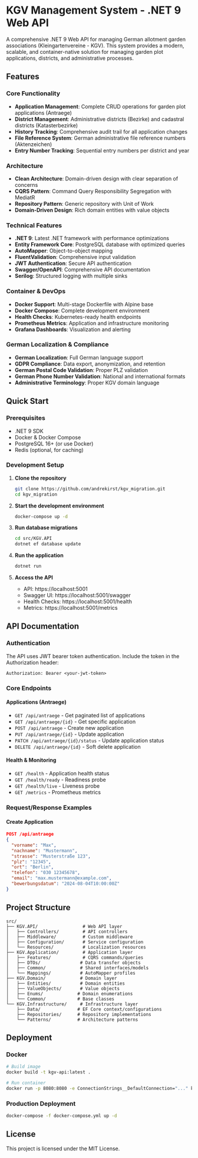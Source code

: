 # KGV Management System - .NET 9 Web API

A comprehensive .NET 9 Web API for managing German allotment garden associations (Kleingartenvereine - KGV). This system provides a modern, scalable, and container-native solution for managing garden plot applications, districts, and administrative processes.

## Features

### Core Functionality
- **Application Management**: Complete CRUD operations for garden plot applications (Antraege)
- **District Management**: Administrative districts (Bezirke) and cadastral districts (Katasterbezirke)
- **History Tracking**: Comprehensive audit trail for all application changes
- **File Reference System**: German administrative file reference numbers (Aktenzeichen)
- **Entry Number Tracking**: Sequential entry numbers per district and year

### Architecture
- **Clean Architecture**: Domain-driven design with clear separation of concerns
- **CQRS Pattern**: Command Query Responsibility Segregation with MediatR
- **Repository Pattern**: Generic repository with Unit of Work
- **Domain-Driven Design**: Rich domain entities with value objects

### Technical Features
- **.NET 9**: Latest .NET framework with performance optimizations
- **Entity Framework Core**: PostgreSQL database with optimized queries
- **AutoMapper**: Object-to-object mapping
- **FluentValidation**: Comprehensive input validation
- **JWT Authentication**: Secure API authentication
- **Swagger/OpenAPI**: Comprehensive API documentation
- **Serilog**: Structured logging with multiple sinks

### Container & DevOps
- **Docker Support**: Multi-stage Dockerfile with Alpine base
- **Docker Compose**: Complete development environment
- **Health Checks**: Kubernetes-ready health endpoints
- **Prometheus Metrics**: Application and infrastructure monitoring
- **Grafana Dashboards**: Visualization and alerting

### German Localization & Compliance
- **German Localization**: Full German language support
- **GDPR Compliance**: Data export, anonymization, and retention
- **German Postal Code Validation**: Proper PLZ validation
- **German Phone Number Validation**: National and international formats
- **Administrative Terminology**: Proper KGV domain language

## Quick Start

### Prerequisites
- .NET 9 SDK
- Docker & Docker Compose
- PostgreSQL 16+ (or use Docker)
- Redis (optional, for caching)

### Development Setup

1. **Clone the repository**
   ```bash
   git clone https://github.com/andrekirst/kgv_migration.git
   cd kgv_migration
   ```

2. **Start the development environment**
   ```bash
   docker-compose up -d
   ```

3. **Run database migrations**
   ```bash
   cd src/KGV.API
   dotnet ef database update
   ```

4. **Run the application**
   ```bash
   dotnet run
   ```

5. **Access the API**
   - API: https://localhost:5001
   - Swagger UI: https://localhost:5001/swagger
   - Health Checks: https://localhost:5001/health
   - Metrics: https://localhost:5001/metrics

## API Documentation

### Authentication
The API uses JWT bearer token authentication. Include the token in the Authorization header:
```
Authorization: Bearer <your-jwt-token>
```

### Core Endpoints

#### Applications (Antraege)
- `GET /api/antraege` - Get paginated list of applications
- `GET /api/antraege/{id}` - Get specific application
- `POST /api/antraege` - Create new application
- `PUT /api/antraege/{id}` - Update application
- `PATCH /api/antraege/{id}/status` - Update application status
- `DELETE /api/antraege/{id}` - Soft delete application

#### Health & Monitoring
- `GET /health` - Application health status
- `GET /health/ready` - Readiness probe
- `GET /health/live` - Liveness probe
- `GET /metrics` - Prometheus metrics

### Request/Response Examples

#### Create Application
```json
POST /api/antraege
{
  "vorname": "Max",
  "nachname": "Mustermann",
  "strasse": "Musterstraße 123",
  "plz": "12345",
  "ort": "Berlin",
  "telefon": "030 12345678",
  "email": "max.mustermann@example.com",
  "bewerbungsdatum": "2024-08-04T10:00:00Z"
}
```

## Project Structure

```
src/
├── KGV.API/                 # Web API layer
│   ├── Controllers/         # API controllers
│   ├── Middleware/          # Custom middleware
│   ├── Configuration/       # Service configuration
│   └── Resources/           # Localization resources
├── KGV.Application/         # Application layer
│   ├── Features/            # CQRS commands/queries
│   ├── DTOs/               # Data transfer objects
│   ├── Common/             # Shared interfaces/models
│   └── Mappings/           # AutoMapper profiles
├── KGV.Domain/             # Domain layer
│   ├── Entities/           # Domain entities
│   ├── ValueObjects/       # Value objects
│   ├── Enums/             # Domain enumerations
│   └── Common/            # Base classes
└── KGV.Infrastructure/     # Infrastructure layer
    ├── Data/              # EF Core context/configurations
    ├── Repositories/      # Repository implementations
    └── Patterns/          # Architecture patterns
```

## Deployment

### Docker
```bash
# Build image
docker build -t kgv-api:latest .

# Run container
docker run -p 8080:8080 -e ConnectionStrings__DefaultConnection="..." kgv-api:latest
```

### Production Deployment
```bash
docker-compose -f docker-compose.yml up -d
```

## License

This project is licensed under the MIT License.
